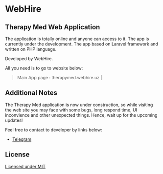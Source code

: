 # WebHire
## Therapy Med Web Application

The application is totally online and anyone can access to it. The app is currently under the development. The app based on Laravel framework and written on PHP language. 

Developed by WebHire.

All you need is to go to website below:
> Main App page : therapymed.webhire.uz |

## Additional Notes

 The Therapy Med application is now under construction, so while visiting the web site you may face with some bugs, long respond time, UI inconvience and other unexpected things. Hence, wait up for the upcoming updates!
 
 Feel free to contact to developer by links below:
  - [Telegram](https://t.me/erkinov_wiz)



## License

[Licensed under MIT](https://choosealicense.com/licenses/mit/)
